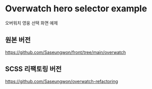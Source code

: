 # Overwatch hero selector example

오버워치 영웅 선택 화면 예제

## 원본 버전

https://github.com/Saseungwon/front/tree/main/overwatch

## SCSS 리팩토링 버전

https://github.com/Saseungwon/overwatch-refactoring